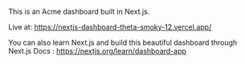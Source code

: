 This is an Acme dashboard built in Next.js. 

Live at: https://nextjs-dashboard-theta-smoky-12.vercel.app/


You can also learn Next.js and build this beautiful dashboard through Next.js Docs : https://nextjs.org/learn/dashboard-app
